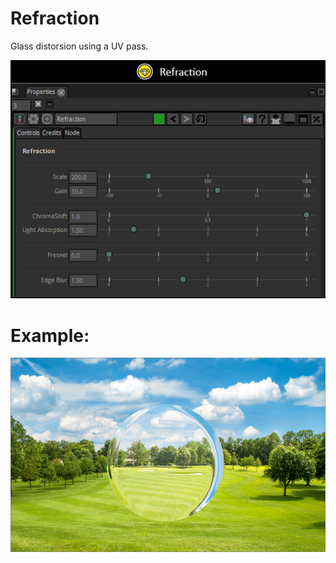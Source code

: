 # Refraction

Glass distorsion using a UV pass.


![Screenshot](Refraction_snap.png)


# Example:


![Screenshot](Refraction_example.png)

